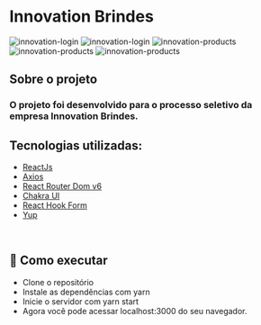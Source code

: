 <h1> Innovation Brindes </h1>

![innovation-login](https://user-images.githubusercontent.com/67350243/149460486-68d3e2ba-f1c7-4214-ad5a-bbeb2e34c7ae.png)
![innovation-login](https://user-images.githubusercontent.com/67350243/149460622-586241cf-2871-4139-8a6b-a8d328d63546.png)
![innovation-products](https://user-images.githubusercontent.com/67350243/149460754-f9ca3f14-bae3-43d3-bf56-a76551e0f519.png)
![innovation-products](https://user-images.githubusercontent.com/67350243/149463043-3fcd0b48-c56b-4913-80d4-a2fff9253e10.png)
![innovation-products](https://user-images.githubusercontent.com/67350243/149463190-6816334a-84a9-4f06-8a36-155088cc4fc4.png)



## Sobre o projeto
<h3> O projeto foi desenvolvido para o processo seletivo da empresa Innovation Brindes. </h3>

<h2> Tecnologias utilizadas: </h2> 

- <a href="https://pt-br.reactjs.org"> ReactJs </a>
- <a href="https://axios-http.com/"> Axios </a>
- <a href="https://reactrouter.com/docs/en/v6"> React Router Dom v6 </a>
- <a href="https://chakra-ui.com"> Chakra UI </a>
- <a href="https://react-hook-form.com"> React Hook Form </a>
- <a href="https://github.com/jquense/yup"> Yup </a>


<br>

## 🚀 Como executar

- Clone o repositório
- Instale as dependências com yarn
- Inicie o servidor com yarn start
- Agora você pode acessar localhost:3000 do seu navegador.
